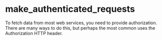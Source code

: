 # make_authenticated_requests


To fetch data from most web services, you need to provide authorization. There are many ways to do this, but perhaps the most common uses the Authorization HTTP header.


